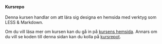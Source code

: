 #### Kursrepo

Denna kursen handlar om att lära sig designa en hemsida med verktyg som LESS & Markdown.

Om du vill läsa mer om kursen kan du gå in på [kursens hemsida](https://dbwebb.se/kurser/design-v2).
Annars om du vill se koden till denna sidan kan du kolla på [kursrepot](https://github.com/dbwebb-se/design).
